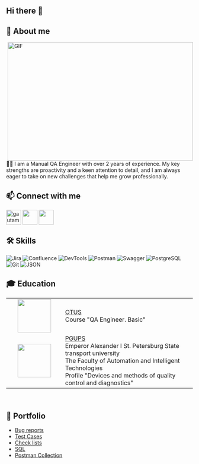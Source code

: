 ## Hi there 👋
## 🚀 About me
<img align="right" alt="GIF" src="https://github.com/lauragift21/lauragift21/raw/master/code.gif" width="500" height="320" />
👩‍💻 I am a Manual QA Engineer with over 2 years of experience. My key strengths are proactivity and a keen attention to detail, and I am always eager to take on new challenges that help me grow professionally.

## 📫 Connect with me
<a href="https://www.linkedin.com/in/liana-rechkina-51881224b" target="blank"><img align="center" src="https://cdn-icons-png.flaticon.com/512/145/145807.png" alt="gautamkrishnar" height="40" width="40" /></a> <a href="https://t.me/liana_rechkina" target="blank"><img align="center" src="https://cdn-icons-png.flaticon.com/512/2111/2111646.png" height="40" width="40" /></a> <a href="https://drive.google.com/file/d/1bIyUshY_E25yrA5-xXOGvWjhbuWsEmos/view?usp=sharing" target="blank"><img align="center" src="https://cdn-icons-png.flaticon.com/512/1604/1604498.png" height="40" width="40" /></a>

  
## 🛠️ Skills

![Jira](https://img.shields.io/badge/-Jira-090909?style=for-the-badge&logo=jira&logoColor=136be1)
![Confluence](https://img.shields.io/badge/confluence-090909?style=for-the-badge&logo=confluence&logoColor=4479A1)
![DevTools](https://img.shields.io/badge/DevTools-090909?style=for-the-badge&logo=googlechrome&logoColor=f4f4f4)
![Postman](https://img.shields.io/badge/Postman-090909?style=for-the-badge&logo=postman&logoColor=f76935)
![Swagger](https://img.shields.io/badge/Swagger-090909?style=for-the-badge&logo=swagger&logoColor=7ede2b)
![PostgreSQL](https://img.shields.io/badge/PostgreSQL-090909?style=for-the-badge&logo=postgresql&logoColor=4479A1)
![Git](https://img.shields.io/badge/Git-090909?style=for-the-badge&logo=Git&logoColor=F05032)
![JSON](https://img.shields.io/badge/JSON-090909?style=for-the-badge&logo=json&logoColor=004027)


## 🎓 Education
<table width="100%" border='0'>
     <tr><td width="30%" align="center"><img src="https://api.academy-market.com/storage/images/apple-touch-icon-180x18016481590321565.png" height="90" width="90"></td><td valign="middle"><a target="_blank" href="https://otus.ru/">OTUS</a></br>Course "QA Engineer. Basic"</td>
        <tr><td width="30%" align="center"><img src="https://img.nagradion.ru/images/bf300x500/shields/Ci35Qp6l.png" height="90" width="90"></td><td valign="middle"><a target="_blank" href="https://www.pgups.ru/">PGUPS</a></br>Emperor Alexander I St. Petersburg State transport university</br>The Faculty of Automation and Intelligent Technologies</br>Profile "Devices and methods of quality control and diagnostics"</td>
   </tr>
  </table>
  </br>
  
  ## 💼 Portfolio 
  
- [Bug reports](https://github.com/lianarechkina/QA-Portfolio/tree/main/OTUS%20Course/Bug%20reports)
- [Test Cases](https://github.com/lianarechkina/QA-Portfolio/tree/main/OTUS%20Course/Test%20cases)
- [Check lists]()
- [SQL](https://github.com/lianarechkina/QA-Portfolio/tree/main/OTUS%20Course/SQL)
- [Postman Collection](https://github.com/AnatolySlabodenyuk/Postman)
